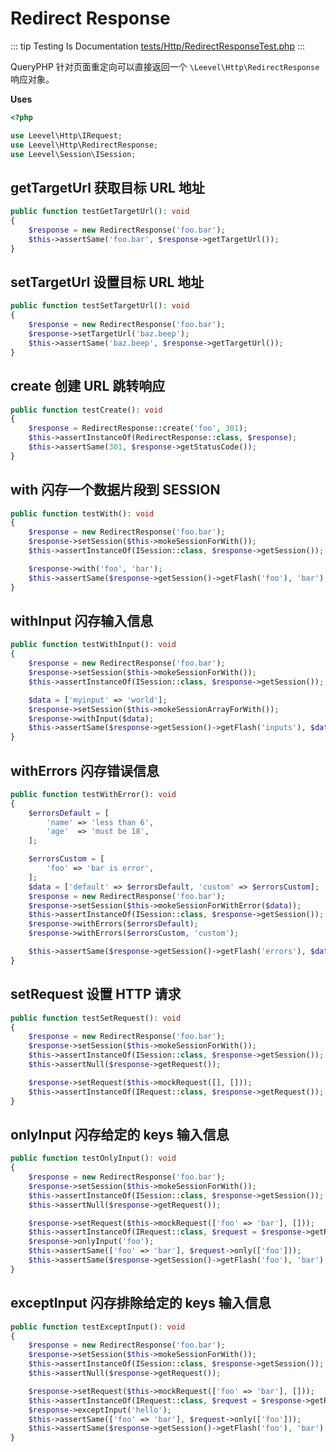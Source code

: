 # Redirect Response

::: tip Testing Is Documentation
[tests/Http/RedirectResponseTest.php](https://github.com/hunzhiwange/framework/blob/master/tests/Http/RedirectResponseTest.php)
:::
    
QueryPHP 针对页面重定向可以直接返回一个 `\Leevel\Http\RedirectResponse` 响应对象。

**Uses**

``` php
<?php

use Leevel\Http\IRequest;
use Leevel\Http\RedirectResponse;
use Leevel\Session\ISession;
```

## getTargetUrl 获取目标 URL 地址

``` php
public function testGetTargetUrl(): void
{
    $response = new RedirectResponse('foo.bar');
    $this->assertSame('foo.bar', $response->getTargetUrl());
}
```
    
## setTargetUrl 设置目标 URL 地址

``` php
public function testSetTargetUrl(): void
{
    $response = new RedirectResponse('foo.bar');
    $response->setTargetUrl('baz.beep');
    $this->assertSame('baz.beep', $response->getTargetUrl());
}
```
    
## create 创建 URL 跳转响应

``` php
public function testCreate(): void
{
    $response = RedirectResponse::create('foo', 301);
    $this->assertInstanceOf(RedirectResponse::class, $response);
    $this->assertSame(301, $response->getStatusCode());
}
```
    
## with 闪存一个数据片段到 SESSION

``` php
public function testWith(): void
{
    $response = new RedirectResponse('foo.bar');
    $response->setSession($this->mokeSessionForWith());
    $this->assertInstanceOf(ISession::class, $response->getSession());

    $response->with('foo', 'bar');
    $this->assertSame($response->getSession()->getFlash('foo'), 'bar');
}
```
    
## withInput 闪存输入信息

``` php
public function testWithInput(): void
{
    $response = new RedirectResponse('foo.bar');
    $response->setSession($this->mokeSessionForWith());
    $this->assertInstanceOf(ISession::class, $response->getSession());

    $data = ['myinput' => 'world'];
    $response->setSession($this->mokeSessionArrayForWith());
    $response->withInput($data);
    $this->assertSame($response->getSession()->getFlash('inputs'), $data);
}
```
    
## withErrors 闪存错误信息

``` php
public function testWithError(): void
{
    $errorsDefault = [
        'name' => 'less than 6',
        'age'  => 'must be 18',
    ];

    $errorsCustom = [
        'foo' => 'bar is error',
    ];
    $data = ['default' => $errorsDefault, 'custom' => $errorsCustom];
    $response = new RedirectResponse('foo.bar');
    $response->setSession($this->mokeSessionForWithError($data));
    $this->assertInstanceOf(ISession::class, $response->getSession());
    $response->withErrors($errorsDefault);
    $response->withErrors($errorsCustom, 'custom');

    $this->assertSame($response->getSession()->getFlash('errors'), $data);
}
```
    
## setRequest 设置 HTTP 请求

``` php
public function testSetRequest(): void
{
    $response = new RedirectResponse('foo.bar');
    $response->setSession($this->mokeSessionForWith());
    $this->assertInstanceOf(ISession::class, $response->getSession());
    $this->assertNull($response->getRequest());

    $response->setRequest($this->mockRequest([], []));
    $this->assertInstanceOf(IRequest::class, $response->getRequest());
}
```
    
## onlyInput 闪存给定的 keys 输入信息

``` php
public function testOnlyInput(): void
{
    $response = new RedirectResponse('foo.bar');
    $response->setSession($this->mokeSessionForWith());
    $this->assertInstanceOf(ISession::class, $response->getSession());
    $this->assertNull($response->getRequest());

    $response->setRequest($this->mockRequest(['foo' => 'bar'], []));
    $this->assertInstanceOf(IRequest::class, $request = $response->getRequest());
    $response->onlyInput('foo');
    $this->assertSame(['foo' => 'bar'], $request->only(['foo']));
    $this->assertSame($response->getSession()->getFlash('foo'), 'bar');
}
```
    
## exceptInput 闪存排除给定的 keys 输入信息

``` php
public function testExceptInput(): void
{
    $response = new RedirectResponse('foo.bar');
    $response->setSession($this->mokeSessionForWith());
    $this->assertInstanceOf(ISession::class, $response->getSession());
    $this->assertNull($response->getRequest());

    $response->setRequest($this->mockRequest(['foo' => 'bar'], []));
    $this->assertInstanceOf(IRequest::class, $request = $response->getRequest());
    $response->exceptInput('hello');
    $this->assertSame(['foo' => 'bar'], $request->only(['foo']));
    $this->assertSame($response->getSession()->getFlash('foo'), 'bar');
}
```